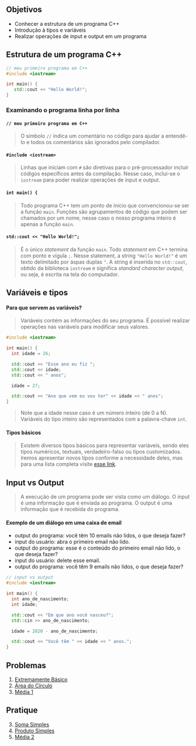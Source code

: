 ## Objetivos

- Conhecer a estrutura de um programa C++
- Introdução à tipos e variáveis
- Realizar operações de input e output em um programa

## Estrutura de um programa C++

```c++
// meu primeiro programa em C++
#include <iostream>

int main() {
   std::cout << "Hello World!";
}
```

### Examinando o programa linha por linha

#### `// meu primeiro programa em C++`
> O símbolo `//` indica um comentário no código para ajudar a entendê-lo e todos os comentários são ignorados pelo compilador.

#### `#include <iostream>`
> Linhas que iniciam com `#` são diretivas para o pré-processador incluir códigos específicos antes da compilação.
> Nesse caso, inclui-se o `iostream` para poder realizar operações de input e output.

#### `int main() {`
> Todo programa C++ tem um ponto de início que convencionou-se ser a função `main`.
> Funções são agrupamentos de código que podem ser chamados por um nome, nesse caso o nosso programa inteiro é apenas a função `main`.

#### `std::cout << "Hello World!";`
> É o único _statement_ da função `main`.
> Todo _statement_ em C++ termina com ponto e vígula `;`.
> Nesse statement, a string `"Hello World!"` é um texto delimitado por áspas duplas `"`.
> A string é inserida no `std::cout`, obtido da biblioteca `iostream` e significa _*st*andar*d* *c*haracter *out*put_, ou seja, é escrita na tela do computador.

## Variáveis e tipos

#### Para que servem as variáveis?

> Variáveis contém as informações do seu programa.
> É possível realizar operações nas variáveis para modificar seus valores.

```C++
#include <iostream>

int main() {
  int idade = 26;

  std::cout << "Esse ano eu fiz ";
  std::cout << idade;
  std::cout << " anos";

  idade = 27;

  std::cout << "Ano que vem eu vou ter" << idade << " anos";
}
```

> Note que a idade nesse caso é um número inteiro (de 0 a N).
> Variáveis do tipo inteiro são representados com a palavra-chave `int`.

#### Tipos básicos

> Existem diversos tipos básicos para representar variáveis, sendo eles tipos numéricos, textuais, verdadeiro-falso ou tipos customizados.
> Iremos apresentar novos tipos conforme a necessidade deles, mas para uma lista completa visite [esse link](https://www.cplusplus.com/doc/tutorial/variables/).

## Input vs Output

> A execução de um programa pode ser vista como um diálogo.
> O input é uma informação que é enviada ao programa.
> O output é uma informação que é recebida do programa.

#### Exemplo de um diálogo em uma caixa de email

- output do programa: você têm 10 emails não lidos, o que deseja fazer?
- input do usuário: abra o primeiro email não lido.
- output do programa: esse é o conteúdo do primeiro email não lido, o que deseja fazer?
- input do usuário: delete esse email.
- output do programa: você têm 9 emails não lidos, o que deseja fazer?

```C++
// input vs output
#include <iostream>

int main() {
  int ano_de_nascimento;
  int idade;

  std::cout << "Em que ano você nasceu?";
  std::cin >> ano_de_nascimento;

  idade = 2020 - ano_de_nascimento;

  std::cout << "Você têm " << idade << " anos.";
}
```

## Problemas

1. [Extremamente Básico](https://www.urionlinejudge.com.br/judge/pt/problems/view/1001)
2. [Área do Círculo](https://www.urionlinejudge.com.br/judge/pt/problems/view/1002)
2. [Média 1](https://www.urionlinejudge.com.br/judge/pt/problems/view/1005)

## Pratique

3. [Soma Simples](https://www.urionlinejudge.com.br/judge/pt/problems/view/1003)
1. [Produto Simples](https://www.urionlinejudge.com.br/judge/pt/problems/view/1004)
3. [Média 2](https://www.urionlinejudge.com.br/judge/pt/problems/view/1006)
